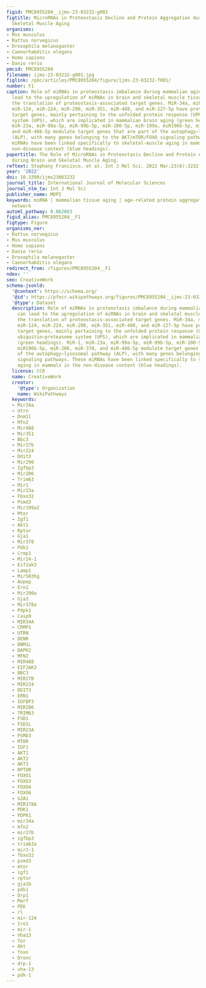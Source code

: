 ```yaml
---
figid: PMC8955204__ijms-23-03232-g001
figtitle: MicroRNAs in Proteostasis Decline and Protein Aggregation during Brain and
  Skeletal Muscle Aging
organisms:
- Mus musculus
- Rattus norvegicus
- Drosophila melanogaster
- Caenorhabditis elegans
- Homo sapiens
- Danio rerio
pmcid: PMC8955204
filename: ijms-23-03232-g001.jpg
figlink: /pmc/articles/PMC8955204/figure/ijms-23-03232-f001/
number: F1
caption: Role of miRNAs in proteostasis imbalance during mammalian aging. Aging can
  lead to the upregulation of miRNAs in brain and skeletal muscle tissue, repressing
  the translation of proteostasis-associated target genes. MiR-34a, miR-24, miR-27b,
  miR-124, miR-224, miR-290, miR-351, miR-488, and miR-127-5p have proteostasis-associated
  target genes, mainly pertaining to the unfolded protein response (UPR) and the ubiquitin–proteasome
  system (UPS), which are implicated in mammalian brain aging (green headings). MiR-1,
  miR-23a, miR-99a-5p, miR-99b-5p, miR-100-5p, miR-199a, miR196b-5p, miR-206, miR-378,
  and miR-486-5p modulate target genes that are part of the autophagy–lysosomal pathway
  (ALP), with many genes belonging to the AKT/mTOR/FOXO signaling pathways. These
  miRNAs have been linked specifically to skeletal-muscle aging in mammals in the
  non-disease context (blue headings).
papertitle: The Role of MicroRNAs in Proteostasis Decline and Protein Aggregation
  during Brain and Skeletal Muscle Aging.
reftext: Stephany Francisco, et al. Int J Mol Sci. 2022 Mar;23(6):3232.
year: '2022'
doi: 10.3390/ijms23063232
journal_title: International Journal of Molecular Sciences
journal_nlm_ta: Int J Mol Sci
publisher_name: MDPI
keywords: miRNA | mammalian tissue aging | age-related protein aggregation | proteostasis
  network
automl_pathway: 0.862883
figid_alias: PMC8955204__F1
figtype: Figure
organisms_ner:
- Rattus norvegicus
- Mus musculus
- Homo sapiens
- Danio rerio
- Drosophila melanogaster
- Caenorhabditis elegans
redirect_from: /figures/PMC8955204__F1
ndex: ''
seo: CreativeWork
schema-jsonld:
  '@context': https://schema.org/
  '@id': https://pfocr.wikipathways.org/figures/PMC8955204__ijms-23-03232-g001.html
  '@type': Dataset
  description: Role of miRNAs in proteostasis imbalance during mammalian aging. Aging
    can lead to the upregulation of miRNAs in brain and skeletal muscle tissue, repressing
    the translation of proteostasis-associated target genes. MiR-34a, miR-24, miR-27b,
    miR-124, miR-224, miR-290, miR-351, miR-488, and miR-127-5p have proteostasis-associated
    target genes, mainly pertaining to the unfolded protein response (UPR) and the
    ubiquitin–proteasome system (UPS), which are implicated in mammalian brain aging
    (green headings). MiR-1, miR-23a, miR-99a-5p, miR-99b-5p, miR-100-5p, miR-199a,
    miR196b-5p, miR-206, miR-378, and miR-486-5p modulate target genes that are part
    of the autophagy–lysosomal pathway (ALP), with many genes belonging to the AKT/mTOR/FOXO
    signaling pathways. These miRNAs have been linked specifically to skeletal-muscle
    aging in mammals in the non-disease context (blue headings).
  license: CC0
  name: CreativeWork
  creator:
    '@type': Organization
    name: WikiPathways
  keywords:
  - Mir34a
  - Utrn
  - Dnm1l
  - Mfn2
  - Mir488
  - Mir351
  - Bbc3
  - Mir27b
  - Mir224
  - Ddit3
  - Mir290
  - Igfbp3
  - Mir206
  - Trim63
  - Mir1
  - Mir23a
  - Fbxo32
  - Psmd3
  - Mir199a2
  - Mtor
  - Igf1
  - Akt1
  - Rptor
  - Gja1
  - Mir378
  - Pdk1
  - Crmp1
  - Mir24-1
  - Eif2ak3
  - Lamp1
  - Mir503hg
  - Aopep
  - Ern1
  - Mir290a
  - Gja3
  - Mir378a
  - Pdpk1
  - Casp9
  - MIR34A
  - CRMP1
  - UTRN
  - DENR
  - DNM1L
  - DAPK2
  - MFN2
  - MIR488
  - EIF2AK3
  - BBC3
  - MIR27B
  - MIR224
  - DDIT3
  - ERN1
  - IGFBP3
  - MIR206
  - TRIM63
  - FSD1
  - FSD1L
  - MIR23A
  - PSMD3
  - MTOR
  - IGF1
  - AKT1
  - AKT2
  - AKT3
  - RPTOR
  - FOXO1
  - FOXO3
  - FOXO4
  - FOXO6
  - GJA1
  - MIR378A
  - PDK1
  - PDPK1
  - mir34a
  - mfn2
  - mir27b
  - igfbp3
  - trim63a
  - mir1-1
  - fbxo32
  - psmd3
  - mtor
  - igf1
  - rptor
  - gja1b
  - pdk1
  - Drp1
  - Marf
  - PEK
  - rl
  - mir-124
  - Ire1
  - mir-1
  - Vha13
  - Tor
  - Akt
  - foxo
  - Dronc
  - drp-1
  - vha-13
  - pdk-1
---
```

